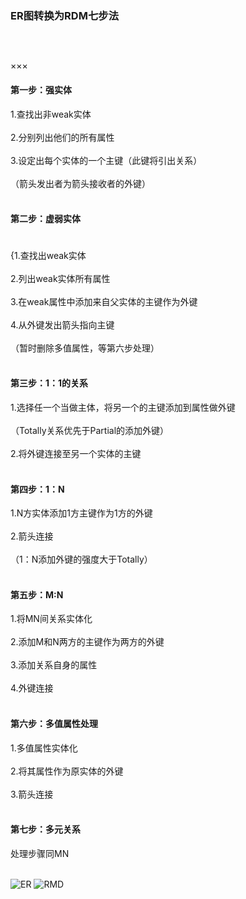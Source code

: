 ### ER图转换为RDM七步法　　　　<br/><br/>　
×××
#### 第一步：强实体　　　　　　　　　　　　　　　　　　　　　　　　　　　　　　　　　　　　　　　　　
1.查找出非weak实体 <br/><br/>
2.分别列出他们的所有属性 <br/><br/>
3.设定出每个实体的一个主键（此键将引出关系） <br/><br/>
（箭头发出者为箭头接收者的外键） <br/><br/>


#### 第二步：虚弱实体 　　　　　　　　　　　　　　　　　　　　　　　　　　　　　　　　　　
{1.查找出weak实体 <br/><br/>
2.列出weak实体所有属性 <br/><br/>
3.在weak属性中添加来自父实体的主键作为外键 <br/><br/>
4.从外键发出箭头指向主键 <br/><br/>
（暂时删除多值属性，等第六步处理） <br/><br/>

#### 第三步：1：1的关系
1.选择任一个当做主体，将另一个的主键添加到属性做外键 <br/><br/>
（Totally关系优先于Partial的添加外键） <br/><br/>
2.将外键连接至另一个实体的主键 <br/><br/>

#### 第四步：1：N 
1.N方实体添加1方主键作为1方的外键 <br/><br/>
2.箭头连接 <br/><br/>
（1：N添加外键的强度大于Totally） <br/><br/>

#### 第五步：M:N 
1.将MN间关系实体化 <br/><br/>
2.添加M和N两方的主键作为两方的外键 <br/><br/>
3.添加关系自身的属性 <br/><br/>
4.外键连接 <br/><br/>

#### 第六步：多值属性处理 
1.多值属性实体化 <br/><br/>
2.将其属性作为原实体的外键 <br/><br/>
3.箭头连接 <br/><br/>

#### 第七步：多元关系
处理步骤同MN <br/><br/>

![ER](https://i.loli.net/2019/09/24/RoHu32GdkjrcCMb.jpg)
![RMD](https://i.loli.net/2019/09/24/9oxhDvRAW3VbBum.jpg)
